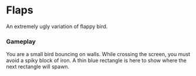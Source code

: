 # Flaps

An extremely ugly variation of flappy bird.

### Gameplay

You are a small bird bouncing on walls. While crossing the screen, you must avoid a spiky block of iron. A thin blue rectangle is here to show where the next rectangle will spawn.

